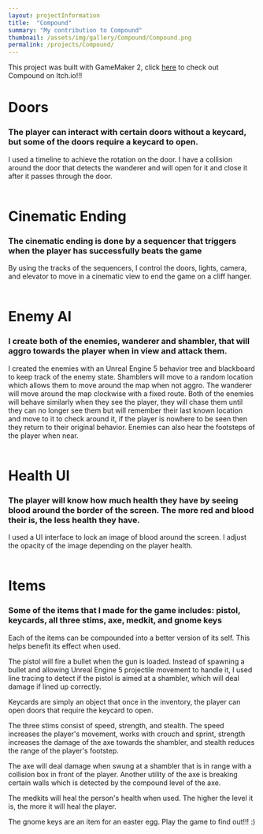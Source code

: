 ```yaml
---
layout: projectInformation
title:  "Compound"
summary: "My contribution to Compound"
thumbnail: /assets/img/gallery/Compound/Compound.png
permalink: /projects/Compound/
---
```


This project was built with GameMaker 2, click <a href="https://kimball-brooksby.itch.io/compound" target="_blank">here</a> to check out Compound on Itch.io!!!<br>

<h1>Doors</h1>

<h3>The player can interact with certain doors without a keycard, but some of the doors require a keycard to open.</h3>

I used a timeline to achieve the rotation on the door. I have a collision around the door that detects the wanderer and will open for it and close it after it passes through the door.<br><br>

<h1>Cinematic Ending</h1>

<h3>The cinematic ending is done by a sequencer that triggers when the player has successfully beats the game</h3>

By using the tracks of the sequencers, I control the doors, lights, camera, and elevator to move in a cinematic view to end the game on a cliff hanger.<br><br>

<h1>Enemy AI</h1>

<h3>I create both of the enemies, wanderer and shambler, that will aggro towards the player when in view and attack them.</h3>

I created the enemies with an Unreal Engine 5 behavior tree and blackboard to keep track of the enemy state. Shamblers will move to a random location which allows them to move around the map when not aggro. The wanderer will move around the map clockwise with a fixed route. Both of the enemies will behave similarly when they see the player, they will chase them until they can no longer see them but will remember their last known location and move to it to check around it, if the player is nowhere to be seen then they return to their original behavior. Enemies can also hear the footsteps of the player when near.<br><br>

<h1>Health UI</h1>

<h3>The player will know how much health they have by seeing blood around the border of the screen. The more red and blood their is, the less health they have.</h3>

I used a UI interface to lock an image of blood around the screen. I adjust the opacity of the image depending on the player health.<br><br>

<h1>Items</h1>

<h3>Some of the items that I made for the game includes: pistol, keycards, all three stims, axe, medkit, and gnome keys</h3>

Each of the items can be compounded into a better version of its self. This helps benefit its effect when used.

The pistol will fire a bullet when the gun is loaded. Instead of spawning a bullet and allowing Unreal Engine 5 projectile movement to handle it, I used line tracing to detect if the pistol is aimed at a shambler, which will deal damage if lined up correctly.

Keycards are simply an object that once in the inventory, the player can open doors that require the keycard to open.

The three stims consist of speed, strength, and stealth. The speed increases the player's movement, works with crouch and sprint, strength increases the damage of the axe towards the shambler, and stealth reduces the range of the player's footstep.

The axe will deal damage when swung at a shambler that is in range with a collision box in front of the player. Another utility of the axe is breaking certain walls which is detected by the compound level of the axe.

The medkits will heal the person's health when used. The higher the level it is, the more it will heal the player.

The gnome keys are an item for an easter egg. Play the game to find out!!! :)<br><br>